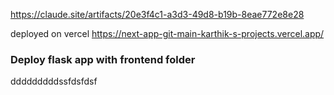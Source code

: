 https://claude.site/artifacts/20e3f4c1-a3d3-49d8-b19b-8eae772e8e28

deployed on vercel
https://next-app-git-main-karthik-s-projects.vercel.app/

### Deploy flask app with frontend folder

dddddddddssfdsfdsf
